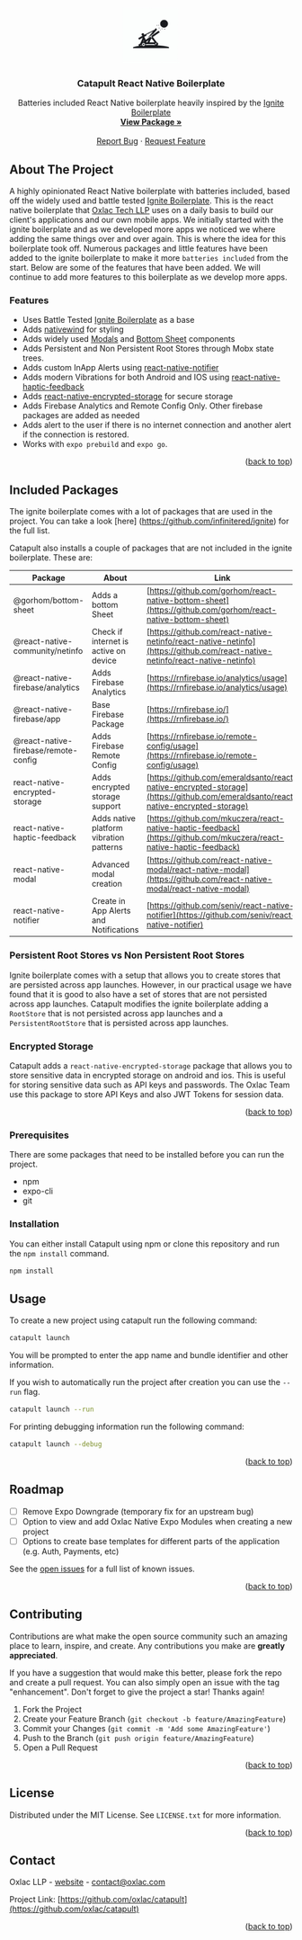 <a name="readme-top"></a>

<!-- PROJECT LOGO -->
<br />
<div align="center">
    <img src="https://github.com/Oxlac/Catapult/blob/main/assets/logo.png?raw=true" alt="Logo" width="100" height="100">

  <h3 align="center">Catapult React Native Boilerplate</h3>

  <p align="center">
    Batteries included React Native boilerplate heavily inspired by the <a href="https://github.com/infinitered/ignite">Ignite Boilerplate</a>
    <br />
    <a href="https://github.com/othneildrew/Best-README-Template"><strong>View Package »</strong></a>
    <br />
    <br />
    <a href="https://github.com/othneildrew/Best-README-Template/issues/new?labels=bug&template=bug-report---.md">Report Bug</a>
    ·
    <a href="https://github.com/othneildrew/Best-README-Template/issues/new?labels=enhancement&template=feature-request---.md">Request Feature</a>
  </p>
</div>

<!-- ABOUT THE PROJECT -->

## About The Project

A highly opinionated React Native boilerplate with batteries included, based off the widely used and battle tested [Ignite Boilerplate](https://github.com/infinitered/ignite). This is the react native boilerplate that [Oxlac Tech LLP](https://oxlac.com) uses on a daily basis to build our client's applications and our own mobile apps. We initially started with the ignite boilerplate and as we developed more apps we noticed we where adding the same things over and over again. This is where the idea for this boilerplate took off. Numerous packages and little features have been added to the ignite boilerplate to make it more `batteries included` from the start. Below are some of the features that have been added. We will continue to add more features to this boilerplate as we develop more apps.

### Features

- Uses Battle Tested [Ignite Boilerplate](https://github.com/infinitered/ignite) as a base
- Adds [nativewind](https://github.com/nativewind/nativewind) for styling
- Adds widely used [Modals](https://github.com/react-native-community/react-native-modal) and [Bottom Sheet](hhttps://github.com/gorhom/react-native-bottom-sheet) components
- Adds Persistent and Non Persistent Root Stores through Mobx state trees.
- Adds custom InApp Alerts using [react-native-notifier](https://github.com/seniv/react-native-notifier)
- Adds modern Vibrations for both Android and IOS using [react-native-haptic-feedback](https://github.com/react-native-haptic-feedback/react-native-haptic-feedback)
- Adds [react-native-encrypted-storage](https://github.com/emeraldsanto/react-native-encrypted-storage) for secure storage
- Adds Firebase Analytics and Remote Config Only. Other firebase packages are added as needed
- Adds alert to the user if there is no internet connection and another alert if the connection is restored.
- Works with `expo prebuild` and `expo go`.
<p align="right">(<a href="#readme-top">back to top</a>)</p>

## Included Packages

The ignite boilerplate comes with a lot of packages that are used in the project. You can take a look [here] (https://github.com/infinitered/ignite) for the full list.

Catapult also installs a couple of packages that are not included in the ignite boilerplate. These are:

| Package                              | About                                   | Link                                                                                                                             |
| ------------------------------------ | --------------------------------------- | -------------------------------------------------------------------------------------------------------------------------------- |
| @gorhom/bottom-sheet                 | Adds a bottom Sheet                     | [https://github.com/gorhom/react-native-bottom-sheet](https://github.com/gorhom/react-native-bottom-sheet)                       |
| @react-native-community/netinfo      | Check if internet is active on device   | [https://github.com/react-native-netinfo/react-native-netinfo](https://github.com/react-native-netinfo/react-native-netinfo)     |
| @react-native-firebase/analytics     | Adds Firebase Analytics                 | [https://rnfirebase.io/analytics/usage](https://rnfirebase.io/analytics/usage)                                                   |
| @react-native-firebase/app           | Base Firebase Package                   | [https://rnfirebase.io/](https://rnfirebase.io/)                                                                                 |
| @react-native-firebase/remote-config | Adds Firebase Remote Config             | [https://rnfirebase.io/remote-config/usage](https://rnfirebase.io/remote-config/usage)                                           |
| react-native-encrypted-storage       | Adds encrypted storage support          | [https://github.com/emeraldsanto/react-native-encrypted-storage](https://github.com/emeraldsanto/react-native-encrypted-storage) |
| react-native-haptic-feedback         | Adds native platform vibration patterns | [https://github.com/mkuczera/react-native-haptic-feedback](https://github.com/mkuczera/react-native-haptic-feedback)             |
| react-native-modal                   | Advanced modal creation                 | [https://github.com/react-native-modal/react-native-modal](https://github.com/react-native-modal/react-native-modal)             |
| react-native-notifier                | Create in App Alerts and Notifications  | [https://github.com/seniv/react-native-notifier](https://github.com/seniv/react-native-notifier)                                 |

### Persistent Root Stores vs Non Persistent Root Stores

Ignite boilerplate comes with a setup that allows you to create stores that are persisted across app launches. However, in our practical usage we have found that it is good to also have a set of stores that are not persisted across app launches. Catapult modifies the ignite boilerplate adding a `RootStore` that is not persisted across app launches and a `PersistentRootStore` that is persisted across app launches.

### Encrypted Storage

Catapult adds a `react-native-encrypted-storage` package that allows you to store sensitive data in encrypted storage on android and ios. This is useful for storing sensitive data such as API keys and passwords. The Oxlac Team use this package to store API Keys and also JWT Tokens for session data.

<p align="right">(<a href="#readme-top">back to top</a>)</p>

<!-- GETTING STARTED -->

### Prerequisites

There are some packages that need to be installed before you can run the project.

- npm
- expo-cli
- git

### Installation

You can either install Catapult using npm or clone this repository and run the `npm install` command.

```sh
npm install
```

## Usage

To create a new project using catapult run the following command:

```sh
catapult launch
```

You will be prompted to enter the app name and bundle identifier and other information.

If you wish to automatically run the project after creation you can use the `--run` flag.

```sh
catapult launch --run
```

For printing debugging information run the following command:

```sh
catapult launch --debug
```

<p align="right">(<a href="#readme-top">back to top</a>)</p>

## Roadmap

- [ ] Remove Expo Downgrade (temporary fix for an upstream bug)
- [ ] Option to view and add Oxlac Native Expo Modules when creating a new project
- [ ] Options to create base templates for different parts of the application (e.g. Auth, Payments, etc)

See the [open issues](https://github.com/othneildrew/Best-README-Template/issues) for a full list of known issues.

<p align="right">(<a href="#readme-top">back to top</a>)</p>

<!-- CONTRIBUTING -->

## Contributing

Contributions are what make the open source community such an amazing place to learn, inspire, and create. Any contributions you make are **greatly appreciated**.

If you have a suggestion that would make this better, please fork the repo and create a pull request. You can also simply open an issue with the tag "enhancement".
Don't forget to give the project a star! Thanks again!

1. Fork the Project
2. Create your Feature Branch (`git checkout -b feature/AmazingFeature`)
3. Commit your Changes (`git commit -m 'Add some AmazingFeature'`)
4. Push to the Branch (`git push origin feature/AmazingFeature`)
5. Open a Pull Request

<p align="right">(<a href="#readme-top">back to top</a>)</p>

<!-- LICENSE -->

## License

Distributed under the MIT License. See `LICENSE.txt` for more information.

<p align="right">(<a href="#readme-top">back to top</a>)</p>

<!-- CONTACT -->

## Contact

Oxlac LLP - [website](https://oxlac.com) - contact@oxlac.com

Project Link: [https://github.com/oxlac/catapult](https://github.com/oxlac/catapult)

<p align="right">(<a href="#readme-top">back to top</a>)</p>

<!-- MARKDOWN LINKS & IMAGES -->
<!-- https://www.markdownguide.org/basic-syntax/#reference-style-links -->
